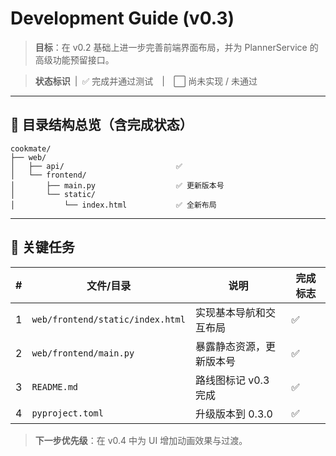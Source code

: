 # Development Guide (v0.3)

> **目标**：在 v0.2 基础上进一步完善前端界面布局，并为 PlannerService 的高级功能预留接口。

> **状态标识** | ✅ 完成并通过测试 | ⬜ 尚未实现 / 未通过

---

## 📂 目录结构总览（含完成状态）

```text
cookmate/
├── web/
│   ├── api/                         ✅
│   └── frontend/
│       ├── main.py                  ✅ 更新版本号
│       └── static/
│           └── index.html           ✅ 全新布局
```

---

## 🚦 关键任务

| # | 文件/目录 | 说明 | 完成标志 |
|---|-----------|------|---------|
| 1 | `web/frontend/static/index.html` | 实现基本导航和交互布局 | ✅ |
| 2 | `web/frontend/main.py` | 暴露静态资源，更新版本号 | ✅ |
| 3 | `README.md` | 路线图标记 v0.3 完成 | ✅ |
| 4 | `pyproject.toml` | 升级版本到 0.3.0 | ✅ |

> **下一步优先级**：在 v0.4 中为 UI 增加动画效果与过渡。

